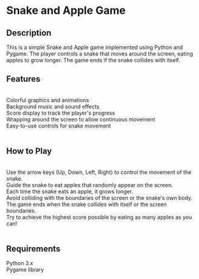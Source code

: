 # Snake and Apple Game<br>

## Description
This is a simple Snake and Apple game implemented using Python and Pygame. The player controls a snake that moves around the screen, eating apples to grow longer. The game ends if the snake collides with itself.

## Features
<br>
Colorful graphics and animations<br>
Background music and sound effects<br>
Score display to track the player's progress<br>
Wrapping around the screen to allow continuous movement<br>
Easy-to-use controls for snake movement<br><br>

## How to Play
<br>
Use the arrow keys (Up, Down, Left, Right) to control the movement of the snake.<br>
Guide the snake to eat apples that randomly appear on the screen.<br>
Each time the snake eats an apple, it grows longer.<br>
Avoid colliding with the boundaries of the screen or the snake's own body.<br>
The game ends when the snake collides with itself or the screen boundaries.<br>
Try to achieve the highest score possible by eating as many apples as you can!<br><br>

## Requirements<br>
Python 3.x<br>
Pygame library
